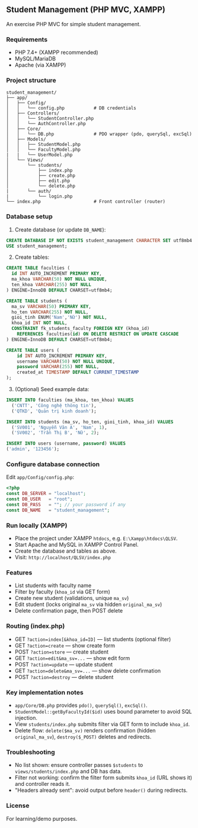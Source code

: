 ## Student Management (PHP MVC, XAMPP)
An exercise PHP MVC for simple student management.
### Requirements

- PHP 7.4+ (XAMPP recommended)
- MySQL/MariaDB
- Apache (via XAMPP)

### Project structure

```
student_management/
├── app/
│   ├── Config/
│   │   └── config.php           # DB credentials
│   ├── Controllers/
│   │   └── StudentController.php
│   │   └── AuthController.php
│   ├── Core/
│   │   └── DB.php               # PDO wrapper (pdo, querySql, excSql)
│   ├── Models/
│   │   ├── StudentModel.php
│   │   └── FacultyModel.php
|   |   └── UserModel.php
│   └── Views/
│       └── students/
│           ├── index.php
│           ├── create.php
│           ├── edit.php
│           └── delete.php
|       └── auth/
|           └── login.php
└── index.php                    # Front controller (router)
```

### Database setup

1) Create database (or update `DB_NAME`):
```sql
CREATE DATABASE IF NOT EXISTS student_management CHARACTER SET utf8mb4 COLLATE utf8mb4_unicode_ci;
USE student_management;
```

2) Create tables:
```sql
CREATE TABLE faculties (
  id INT AUTO_INCREMENT PRIMARY KEY,
  ma_khoa VARCHAR(50) NOT NULL UNIQUE,
  ten_khoa VARCHAR(255) NOT NULL
) ENGINE=InnoDB DEFAULT CHARSET=utf8mb4;

CREATE TABLE students (
  ma_sv VARCHAR(50) PRIMARY KEY,
  ho_ten VARCHAR(255) NOT NULL,
  gioi_tinh ENUM('Nam','Nữ') NOT NULL,
  khoa_id INT NOT NULL,
  CONSTRAINT fk_students_faculty FOREIGN KEY (khoa_id)
    REFERENCES faculties(id) ON DELETE RESTRICT ON UPDATE CASCADE
) ENGINE=InnoDB DEFAULT CHARSET=utf8mb4;

CREATE TABLE users (
    id INT AUTO_INCREMENT PRIMARY KEY,
    username VARCHAR(50) NOT NULL UNIQUE,
    password VARCHAR(255) NOT NULL,
    created_at TIMESTAMP DEFAULT CURRENT_TIMESTAMP
);
```

3) (Optional) Seed example data:
```sql
INSERT INTO faculties (ma_khoa, ten_khoa) VALUES
  ('CNTT', 'Công nghệ thông tin'),
  ('QTKD', 'Quản trị kinh doanh');

INSERT INTO students (ma_sv, ho_ten, gioi_tinh, khoa_id) VALUES
  ('SV001', 'Nguyễn Văn A', 'Nam', 1),
  ('SV002', 'Trần Thị B', 'Nữ', 2);

INSERT INTO users (username, password) VALUES 
('admin', '123456');
```

### Configure database connection

Edit `app/Config/config.php`:
```php
<?php
const DB_SERVER = "localhost";
const DB_USER   = "root";
const DB_PASS   = ""; // your password if any
const DB_NAME   = "student_management";
```

### Run locally (XAMPP)

- Place the project under XAMPP `htdocs`, e.g. `E:\Xampp\htdocs\QLSV`.
- Start Apache and MySQL in XAMPP Control Panel.
- Create the database and tables as above.
- Visit: `http://localhost/QLSV/index.php`

### Features

- List students with faculty name
- Filter by faculty (`khoa_id` via GET form)
- Create new student (validations, unique `ma_sv`)
- Edit student (locks original `ma_sv` via hidden `original_ma_sv`)
- Delete confirmation page, then POST delete

### Routing (index.php)

- GET `?action=index[&khoa_id=ID]` — list students (optional filter)
- GET `?action=create` — show create form
- POST `?action=store` — create student
- GET `?action=edit&ma_sv=...` — show edit form
- POST `?action=update` — update student
- GET `?action=delete&ma_sv=...` — show delete confirmation
- POST `?action=destroy` — delete student

### Key implementation notes

- `app/Core/DB.php` provides `pdo()`, `querySql()`, `excSql()`.
- `StudentModel::getByFacultyId($id)` uses bound parameter to avoid SQL injection.
- View `students/index.php` submits filter via GET form to include `khoa_id`.
- Delete flow: `delete($ma_sv)` renders confirmation (hidden `original_ma_sv`), `destroy($_POST)` deletes and redirects.

### Troubleshooting

- No list shown: ensure controller passes `$students` to `views/students/index.php` and DB has data.
- Filter not working: confirm the filter form submits `khoa_id` (URL shows it) and controller reads it.
- "Headers already sent": avoid output before `header()` during redirects.

### License

For learning/demo purposes.


